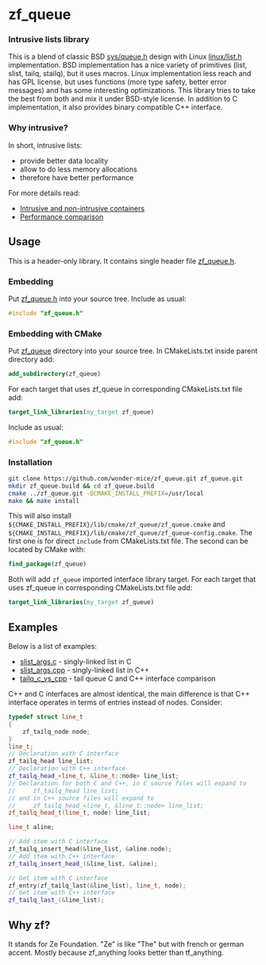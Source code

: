 zf_queue
========

### Intrusive lists library

This is a blend of classic BSD [sys/queue.h] design with Linux [linux/list.h]
implementation. BSD implementation has a nice variety of primitives (list,
slist, tailq, stailq), but it uses macros. Linux implementation less reach and
has GPL license, but uses functions (more type safety, better error messages)
and has some interesting optimizations. This library tries to take the best from
both and mix it under BSD-style license. In addition to C implementation, it
also provides binary compatible C++ interface.

[sys/queue.h]: https://svnweb.freebsd.org/base/head/sys/sys/queue.h
[linux/list.h]: https://github.com/torvalds/linux/blob/master/include/linux/list.h

### Why intrusive?

In short, intrusive lists:

* provide better data locality
* allow to do less memory allocations
* therefore have better performance

For more details read:

* [Intrusive and non-intrusive containers](http://www.boost.org/doc/libs/1_57_0/doc/html/intrusive/intrusive_vs_nontrusive.html)
* [Performance comparison](http://www.boost.org/doc/libs/1_57_0/doc/html/intrusive/performance.html)

Usage
--------

This is a header-only library. It contains single header file
[zf_queue.h](zf_queue/zf_queue.h).

### Embedding

Put [zf_queue.h](zf_queue/zf_queue.h) into your source tree.
Include as usual:

```c
#include "zf_queue.h"
```

### Embedding with CMake

Put [zf_queue](zf_queue) directory into your source tree.
In CMakeLists.txt inside parent directory add:

```cmake
add_subdirectory(zf_queue)
```

For each target that uses zf_queue in corresponding CMakeLists.txt file add:

```cmake
target_link_libraries(my_target zf_queue)
```

Include as usual:

```c
#include "zf_queue.h"
```

### Installation

```bash
git clone https://github.com/wonder-mice/zf_queue.git zf_queue.git
mkdir zf_queue.build && cd zf_queue.build
cmake ../zf_queue.git -DCMAKE_INSTALL_PREFIX=/usr/local
make && make install
```

This will also install
`${CMAKE_INSTALL_PREFIX}/lib/cmake/zf_queue/zf_queue.cmake`
and
`${CMAKE_INSTALL_PREFIX}/lib/cmake/zf_queue/zf_queue-config.cmake`.
The first one is for direct `include` from CMakeLists.txt file.
The second can be located by CMake with:

```cmake
find_package(zf_queue)
```

Both will add `zf_queue` imported interface library target.
For each target that uses zf_queue in corresponding CMakeLists.txt file add:

```cmake
target_link_libraries(my_target zf_queue)
```

Examples
--------

Below is a list of examples:

* [slist_args.c](examples/slist_args.c) - singly-linked list in C
* [slist_args.cpp](examples/slist_args.cpp) - singly-linked list in C++
* [tailq_c_vs_cpp](examples/tailq_c_vs_cpp.cpp) - tail queue C and C++
  interface comparison

C++ and C interfaces are almost identical, the main difference is that C++
interface operates in terms of entries instead of nodes. Consider:
```c++
typedef struct line_t
{
    zf_tailq_node node;
}
line_t;
// Declaration with C interface
zf_tailq_head line_list;
// Declaration with C++ interface
zf_tailq_head_<line_t, &line_t::node> line_list;
// Declaration for both C and C++, in C source files will expand to
//     zf_tailq_head line_list;
// and in C++ source files will expand to
//     zf_tailq_head_<line_t, &line_t::node> line_list;
zf_tailq_head_t(line_t, node) line_list;

line_t aline;

// Add item with C interface
zf_tailq_insert_head(&line_list, &aline.node);
// Add item with C++ interface
zf_tailq_insert_head_(&line_list, &aline);

// Get item with C interface
zf_entry(zf_tailq_last(&line_list), line_t, node);
// Get item with C++ interface
zf_tailq_last_(&line_list);
```

Why zf?
--------

It stands for Ze Foundation. "Ze" is like "The" but with french or german accent.
Mostly because zf_anything looks better than tf_anything.

